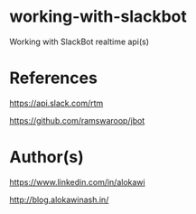 # working-with-slackbot
Working with SlackBot realtime api(s)

# References
https://api.slack.com/rtm

https://github.com/ramswaroop/jbot

# Author(s)
https://www.linkedin.com/in/alokawi

http://blog.alokawinash.in/
